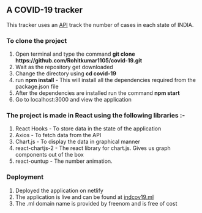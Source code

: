 <h2><b>A COVID-19 tracker</b></h2>
<p>This tracker uses an <a href="https://github.com/amodm/api-covid19-in">API</a> track the number of cases in each state of INDIA.</p>

<h3>To clone the project</h3>
<ol>
    <li>Open terminal and type the command <strong>git clone https://github.com/Rohitkumar1105/covid-19.git</strong></li>
    <li>Wait as the repository get downloaded</li>
    <li>Change the directory using <strong>cd covid-19</strong></li>
    <li>run <strong>npm install</strong> - This will install all the dependencies required from the package.json file</li>
    <li>After the dependencies are installed run the command <strong>npm start</strong></li>
    <li>Go to localhost:3000 and view the application</li>
</ol>

<h3>The project is made in React using the following libraries :-</h3>
<ol>
    <li>React Hooks - To store data in the state of the application</li>
    <li>Axios - To fetch data from the API</li>
    <li>Chart.js - To display the data in graphical manner</li>
    <li>react-chartjs-2 - The react library for chart.js. Gives us graph components out of the box</li>
    <li>react-ountup - The number animation.</li>
</ol>

<h3>Deployment</h3>
<ol>
    <li>Deployed the application on netlify</li>
    <li>The application is live and can be found at <a href="indcov19.ml" target="_blank">indcov19.ml</a></li>
    <li>The .ml domain name is provided by freenom and is free of cost</li>
</ol>



